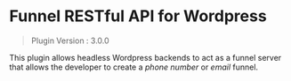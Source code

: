# Funnel RESTful API for Wordpress

> Plugin Version : 3.0.0 

This plugin allows headless Wordpress backends to act as a funnel server that allows the developer to create a *phone number* or *email* funnel.


